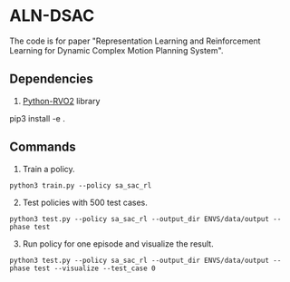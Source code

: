 # ALN-DSAC
The code is for paper "Representation Learning and Reinforcement Learning for Dynamic Complex Motion Planning System".

## Dependencies
1. [Python-RVO2](https://github.com/sybrenstuvel/Python-RVO2) library

pip3 install -e .

## Commands
1. Train a policy.
```
python3 train.py --policy sa_sac_rl

```
2. Test policies with 500 test cases.
```
python3 test.py --policy sa_sac_rl --output_dir ENVS/data/output --phase test
```
3. Run policy for one episode and visualize the result.
```
python3 test.py --policy sa_sac_rl --output_dir ENVS/data/output --phase test --visualize --test_case 0
```
